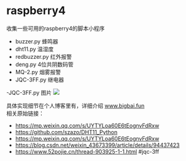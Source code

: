 # raspberry4
收集一些可用的raspberry4的脚本小程序
- buzzer.py   蜂鸣器
- dht11.py    温湿度
- redbuzzer.py  红外报警
- deng.py 4位共阴数码管
- MQ-2.py 烟雾报警
- JQC-3FF.py 继电器




-JQC-3FF.py  图片
![](http://www.bigbai.fun/img/179899A1013F0D48E861AF633FF4BC32.jpg)


具体实现细节在个人博客里有，详细介绍 www.bigbai.fun  
相关原始链接：
- https://mp.weixin.qq.com/s/UYTYLoa60E6tEognvFdRxw
- https://github.com/szazo/DHT11_Python
- https://mp.weixin.qq.com/s/UYTYLoa60E6tEognvFdRxw
- https://blog.csdn.net/weixin_43673399/article/details/94437423
- https://www.52pojie.cn/thread-903925-1-1.html         #jqc-3ff
